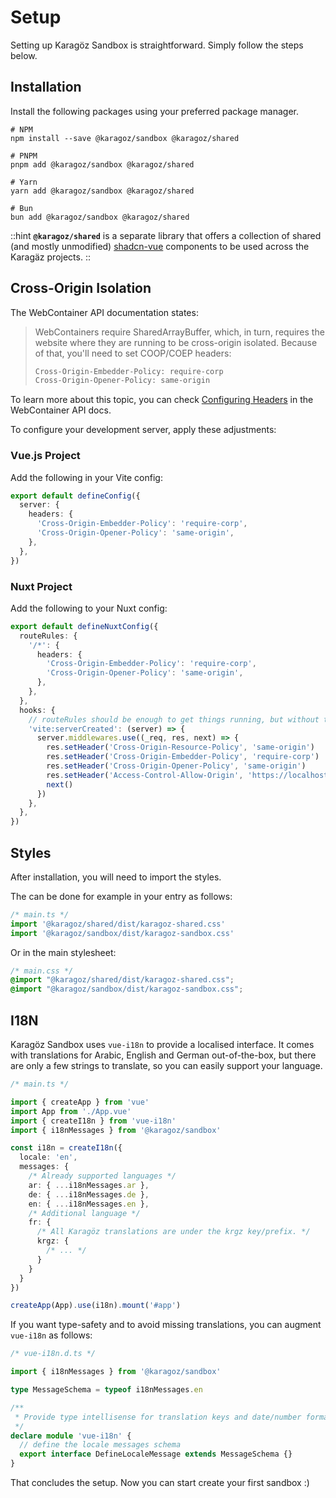 # Setup

Setting up Karagöz Sandbox is straightforward. Simply follow the steps below.

## Installation

Install the following packages using your preferred package manager.

```shell
# NPM
npm install --save @karagoz/sandbox @karagoz/shared

# PNPM
pnpm add @karagoz/sandbox @karagoz/shared

# Yarn
yarn add @karagoz/sandbox @karagoz/shared

# Bun
bun add @karagoz/sandbox @karagoz/shared
```

::hint
**`@karagoz/shared`** is a separate library that offers a collection of shared (and mostly unmodified)
<a class="external" href="https://www.shadcn-vue.com" target="_blank">shadcn-vue</a> components to be used across the Karagäz projects.
::

## Cross-Origin Isolation

The WebContainer API documentation states:

> WebContainers require SharedArrayBuffer, which, in turn, requires the website where they are running to be cross-origin isolated. Because of that, you'll need to set COOP/COEP headers:
> ```kotlin
> Cross-Origin-Embedder-Policy: require-corp
> Cross-Origin-Opener-Policy: same-origin
> ```

To learn more about this topic, you can check 
<a href="https://webcontainers.io/guides/configuring-headers" target="_blank">Configuring Headers</a>
in the WebContainer API docs.

To configure your development server, apply these adjustments:

### Vue.js Project

Add the following in your Vite config:

```typescript
export default defineConfig({
  server: {
    headers: {
      'Cross-Origin-Embedder-Policy': 'require-corp',
      'Cross-Origin-Opener-Policy': 'same-origin',
    },
  },
})
```

### Nuxt Project

Add the following to your Nuxt config:

```typescript
export default defineNuxtConfig({
  routeRules: {
    '/*': {
      headers: {
        'Cross-Origin-Embedder-Policy': 'require-corp',
        'Cross-Origin-Opener-Policy': 'same-origin',
      },
    },
  },
  hooks: {
    // routeRules should be enough to get things running, but without the following Nuxt DevTools won't work.
    'vite:serverCreated': (server) => {
      server.middlewares.use((_req, res, next) => {
        res.setHeader('Cross-Origin-Resource-Policy', 'same-origin')
        res.setHeader('Cross-Origin-Embedder-Policy', 'require-corp')
        res.setHeader('Cross-Origin-Opener-Policy', 'same-origin')
        res.setHeader('Access-Control-Allow-Origin', 'https://localhost:3000')
        next()
      })
    },
  },
})
```

## Styles

After installation, you will need to import the styles.

The can be done for example in your entry as follows:

```typescript
/* main.ts */
import '@karagoz/shared/dist/karagoz-shared.css'
import '@karagoz/sandbox/dist/karagoz-sandbox.css'
```

Or in the main stylesheet:

```css
/* main.css */
@import "@karagoz/shared/dist/karagoz-shared.css";
@import "@karagoz/sandbox/dist/karagoz-sandbox.css";
```

## I18N

Karagöz Sandbox uses `vue-i18n` to provide a localised interface. It comes with translations for Arabic, English 
and German out-of-the-box, but there are only a few strings to translate, so you can easily support your language.

```typescript
/* main.ts */

import { createApp } from 'vue'
import App from './App.vue'
import { createI18n } from 'vue-i18n'
import { i18nMessages } from '@karagoz/sandbox'

const i18n = createI18n({
  locale: 'en',
  messages: { 
    /* Already supported languages */ 
    ar: { ...i18nMessages.ar },
    de: { ...i18nMessages.de },
    en: { ...i18nMessages.en },
    /* Additional language */
    fr: {
      /* All Karagöz translations are under the krgz key/prefix. */
      krgz: {
        /* ... */
      }
    }
  }
})

createApp(App).use(i18n).mount('#app')
```

If you want type-safety and to avoid missing translations, you can augment `vue-i18n` as follows:

```typescript
/* vue-i18n.d.ts */

import { i18nMessages } from '@karagoz/sandbox'

type MessageSchema = typeof i18nMessages.en

/**
 * Provide type intellisense for translation keys and date/number formats.
 */
declare module 'vue-i18n' {
  // define the locale messages schema
  export interface DefineLocaleMessage extends MessageSchema {}
}
```

That concludes the setup. Now you can start create your first sandbox :)
